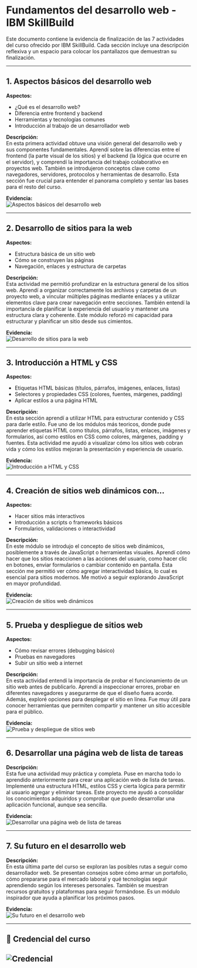 # Fundamentos del desarrollo web - IBM SkillBuild

Este documento contiene la evidencia de finalización de las 7 actividades del curso ofrecido por IBM SkillBuild. Cada sección incluye una descripción reflexiva y un espacio para colocar los pantallazos que demuestran su finalización.

---

## 1. Aspectos básicos del desarrollo web

**Aspectos:**
- ¿Qué es el desarrollo web?
- Diferencia entre frontend y backend
- Herramientas y tecnologías comunes
- Introducción al trabajo de un desarrollador web

**Descripción:**  
En esta primera actividad obtuve una visión general del desarrollo web y sus componentes fundamentales. Aprendí sobre las diferencias entre el frontend (la parte visual de los sitios) y el backend (la lógica que ocurre en el servidor), y comprendí la importancia del trabajo colaborativo en proyectos web. También se introdujeron conceptos clave como navegadores, servidores, protocolos y herramientas de desarrollo. Esta sección fue crucial para entender el panorama completo y sentar las bases para el resto del curso.

**Evidencia:**  
![Aspectos básicos del desarrollo web](Capturas-Evidencias/Image1.png)

---

## 2. Desarrollo de sitios para la web

**Aspectos:**
- Estructura básica de un sitio web
- Cómo se construyen las páginas
- Navegación, enlaces y estructura de carpetas

**Descripción:**  
Esta actividad me permitió profundizar en la estructura general de los sitios web. Aprendí a organizar correctamente los archivos y carpetas de un proyecto web, a vincular múltiples páginas mediante enlaces y a utilizar elementos clave para crear navegación entre secciones. También entendí la importancia de planificar la experiencia del usuario y mantener una estructura clara y coherente. Este módulo reforzó mi capacidad para estructurar y planificar un sitio desde sus cimientos.

**Evidencia:**  
![Desarrollo de sitios para la web](Capturas-Evidencias/Image2.png)

---

## 3. Introducción a HTML y CSS

**Aspectos:**
- Etiquetas HTML básicas (títulos, párrafos, imágenes, enlaces, listas)
- Selectores y propiedades CSS (colores, fuentes, márgenes, padding)
- Aplicar estilos a una página HTML

**Descripción:**  
En esta sección aprendí a utilizar HTML para estructurar contenido y CSS para darle estilo. Fue uno de los módulos más teoricos, donde pude aprender etiquetas HTML como títulos, párrafos, listas, enlaces, imágenes y formularios, así como estilos en CSS como colores, márgenes, padding y fuentes. Esta actividad me ayudó a visualizar cómo los sitios web cobran vida y cómo los estilos mejoran la presentación y experiencia de usuario.

**Evidencia:**  
![Introducción a HTML y CSS](Capturas-Evidencias/Image3.png)

---

## 4. Creación de sitios web dinámicos con...

**Aspectos:**
- Hacer sitios más interactivos
- Introducción a scripts o frameworks básicos
- Formularios, validaciones o interactividad

**Descripción:**  
En este módulo se introdujo el concepto de sitios web dinámicos, posiblemente a través de JavaScript o herramientas visuales. Aprendí cómo hacer que los sitios reaccionen a las acciones del usuario, como hacer clic en botones, enviar formularios o cambiar contenido en pantalla. Esta sección me permitió ver cómo agregar interactividad básica, lo cual es esencial para sitios modernos. Me motivó a seguir explorando JavaScript en mayor profundidad.

**Evidencia:**  
![Creación de sitios web dinámicos](Capturas-Evidencias/Image4.png)

---

## 5. Prueba y despliegue de sitios web

**Aspectos:**
- Cómo revisar errores (debugging básico)
- Pruebas en navegadores
- Subir un sitio web a internet

**Descripción:**  
En esta actividad entendí la importancia de probar el funcionamiento de un sitio web antes de publicarlo. Aprendí a inspeccionar errores, probar en diferentes navegadores y asegurarme de que el diseño fuera acorde. Además, exploré opciones para desplegar el sitio en línea. Fue muy útil para conocer herramientas que permiten compartir y mantener un sitio accesible para el público.

**Evidencia:**  
![Prueba y despliegue de sitios web](Capturas-Evidencias/Image5.png)

---

## 6. Desarrollar una página web de lista de tareas

**Descripción:**  
Esta fue una actividad muy práctica y completa. Puse en marcha todo lo aprendido anteriormente para crear una aplicación web de lista de tareas. Implementé una estructura HTML, estilos CSS y cierta lógica para permitir al usuario agregar y eliminar tareas. Este proyecto me ayudó a consolidar los conocimientos adquiridos y comprobar que puedo desarrollar una aplicación funcional, aunque sea sencilla.

**Evidencia:**  
![Desarrollar una página web de lista de tareas](Capturas-Evidencias/Image6.png)

---

## 7. Su futuro en el desarrollo web

**Descripción:**  
En esta última parte del curso se exploran las posibles rutas a seguir como desarrollador web. Se presentan consejos sobre cómo armar un portafolio, cómo prepararse para el mercado laboral y qué tecnologías seguir aprendiendo según los intereses personales. También se muestran recursos gratuitos y plataformas para seguir formándose. Es un módulo inspirador que ayuda a planificar los próximos pasos.

**Evidencia:**  
![Su futuro en el desarrollo web](Capturas-Evidencias/Image7.png)

---

## 🏅 Credencial del curso
![Credencial](Capturas-Evidencias/Credencial.png)
---
